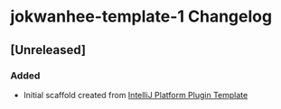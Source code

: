 <!-- Keep a Changelog guide -> https://keepachangelog.com -->

# jokwanhee-template-1 Changelog

## [Unreleased]
### Added
- Initial scaffold created from [IntelliJ Platform Plugin Template](https://github.com/JetBrains/intellij-platform-plugin-template)
